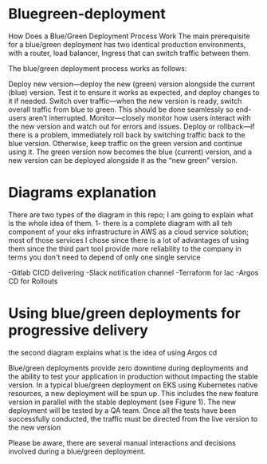 # Bluegreen-deployment


How Does a Blue/Green Deployment Process Work
The main prerequisite for a blue/green deployment has two identical production environments, with a router, load balancer, Ingress that can switch traffic between them. 

The blue/green deployment process works as follows:

Deploy new version—deploy the new (green) version alongside the current (blue) version. Test it to ensure it works as expected, and deploy changes to it if needed.
Switch over traffic—when the new version is ready, switch overall traffic from blue to green. This should be done seamlessly so end-users aren’t interrupted.
Monitor—closely monitor how users interact with the new version and watch out for errors and issues.
Deploy or rollback—if there is a problem, immediately roll back by switching traffic back to the blue version. Otherwise, keep traffic on the green version and continue using it. The green version now becomes the blue (current) version, and a new version can be deployed alongside it as the “new green” version.



# Diagrams explanation

There are two  types of the diagram in this repo; I am going to explain what is the whole idea of them.
1- there is a complete diagram with all teh component of your eks infrastructure in AWS as a cloud service solution; most of those services I chose since there is a lot of advantages of using them since the third part tool provide more reliability to the company in terms you don't need to depend of only one single service 

-Gitlab CICD delivering 
-Slack  notification channel 
-Terraform for Iac 
-Argos CD for Rollouts 

# Using blue/green deployments for progressive delivery
the second diagram explains what is the idea of using Argos cd 

Blue/green deployments provide zero downtime during deployments and the ability to test your application in production without impacting the stable version. In a typical blue/green deployment on EKS using Kubernetes native resources, a new deployment will be spun up. This includes the new feature version in parallel with the stable deployment (see Figure 1). The new deployment will be tested by a QA team.
Once all the tests have been successfully conducted, the traffic must be directed from the live version to the new version

Please be aware, there are several manual interactions and decisions involved during a blue/green deployment.
